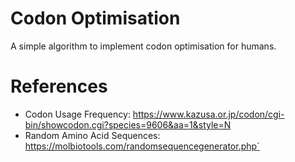 # Codon Optimisation

A simple algorithm to implement codon optimisation for humans.

# References

- Codon Usage Frequency: https://www.kazusa.or.jp/codon/cgi-bin/showcodon.cgi?species=9606&aa=1&style=N
- Random Amino Acid Sequences: https://molbiotools.com/randomsequencegenerator.php`


